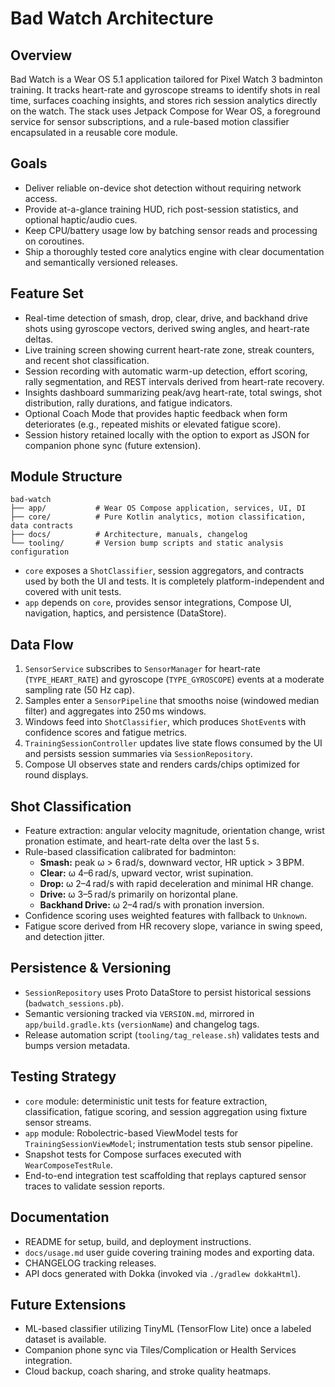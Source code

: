 # Bad Watch Architecture

## Overview

Bad Watch is a Wear OS 5.1 application tailored for Pixel Watch 3 badminton training. It tracks heart-rate and gyroscope streams to identify shots in real time, surfaces coaching insights, and stores rich session analytics directly on the watch. The stack uses Jetpack Compose for Wear OS, a foreground service for sensor subscriptions, and a rule-based motion classifier encapsulated in a reusable core module.

## Goals

- Deliver reliable on-device shot detection without requiring network access.
- Provide at-a-glance training HUD, rich post-session statistics, and optional haptic/audio cues.
- Keep CPU/battery usage low by batching sensor reads and processing on coroutines.
- Ship a thoroughly tested core analytics engine with clear documentation and semantically versioned releases.

## Feature Set

- Real-time detection of smash, drop, clear, drive, and backhand drive shots using gyroscope vectors, derived swing angles, and heart-rate deltas.
- Live training screen showing current heart-rate zone, streak counters, and recent shot classification.
- Session recording with automatic warm-up detection, effort scoring, rally segmentation, and REST intervals derived from heart-rate recovery.
- Insights dashboard summarizing peak/avg heart-rate, total swings, shot distribution, rally durations, and fatigue indicators.
- Optional Coach Mode that provides haptic feedback when form deteriorates (e.g., repeated mishits or elevated fatigue score).
- Session history retained locally with the option to export as JSON for companion phone sync (future extension).

## Module Structure

```
bad-watch
├── app/           # Wear OS Compose application, services, UI, DI
├── core/          # Pure Kotlin analytics, motion classification, data contracts
├── docs/          # Architecture, manuals, changelog
└── tooling/       # Version bump scripts and static analysis configuration
```

- `core` exposes a `ShotClassifier`, session aggregators, and contracts used by both the UI and tests. It is completely platform-independent and covered with unit tests.
- `app` depends on `core`, provides sensor integrations, Compose UI, navigation, haptics, and persistence (DataStore).

## Data Flow

1. `SensorService` subscribes to `SensorManager` for heart-rate (`TYPE_HEART_RATE`) and gyroscope (`TYPE_GYROSCOPE`) events at a moderate sampling rate (50 Hz cap).
2. Samples enter a `SensorPipeline` that smooths noise (windowed median filter) and aggregates into 250 ms windows.
3. Windows feed into `ShotClassifier`, which produces `ShotEvent`s with confidence scores and fatigue metrics.
4. `TrainingSessionController` updates live state flows consumed by the UI and persists session summaries via `SessionRepository`.
5. Compose UI observes state and renders cards/chips optimized for round displays.

## Shot Classification

- Feature extraction: angular velocity magnitude, orientation change, wrist pronation estimate, and heart-rate delta over the last 5 s.
- Rule-based classification calibrated for badminton:
  - **Smash:** peak ω > 6 rad/s, downward vector, HR uptick > 3 BPM.
  - **Clear:** ω 4–6 rad/s, upward vector, wrist supination.
  - **Drop:** ω 2–4 rad/s with rapid deceleration and minimal HR change.
  - **Drive:** ω 3–5 rad/s primarily on horizontal plane.
  - **Backhand Drive:** ω 2–4 rad/s with pronation inversion.
- Confidence scoring uses weighted features with fallback to `Unknown`.
- Fatigue score derived from HR recovery slope, variance in swing speed, and detection jitter.

## Persistence & Versioning

- `SessionRepository` uses Proto DataStore to persist historical sessions (`badwatch_sessions.pb`).
- Semantic versioning tracked via `VERSION.md`, mirrored in `app/build.gradle.kts` (`versionName`) and changelog tags.
- Release automation script (`tooling/tag_release.sh`) validates tests and bumps version metadata.

## Testing Strategy

- `core` module: deterministic unit tests for feature extraction, classification, fatigue scoring, and session aggregation using fixture sensor streams.
- `app` module: Robolectric-based ViewModel tests for `TrainingSessionViewModel`; instrumentation tests stub sensor pipeline.
- Snapshot tests for Compose surfaces executed with `WearComposeTestRule`.
- End-to-end integration test scaffolding that replays captured sensor traces to validate session reports.

## Documentation

- README for setup, build, and deployment instructions.
- `docs/usage.md` user guide covering training modes and exporting data.
- CHANGELOG tracking releases.
- API docs generated with Dokka (invoked via `./gradlew dokkaHtml`).

## Future Extensions

- ML-based classifier utilizing TinyML (TensorFlow Lite) once a labeled dataset is available.
- Companion phone sync via Tiles/Complication or Health Services integration.
- Cloud backup, coach sharing, and stroke quality heatmaps.
